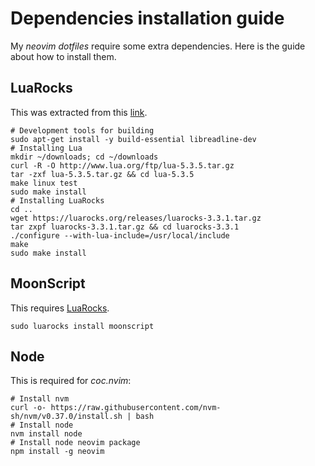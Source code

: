 # Dependencies installation guide

My *neovim* *dotfiles* require some extra dependencies. Here is the guide about how to install them.

## LuaRocks

This was extracted from this [link](https://github.com/luarocks/luarocks/wiki/Installation-instructions-for-Unix).

```shell
# Development tools for building
sudo apt-get install -y build-essential libreadline-dev
# Installing Lua
mkdir ~/downloads; cd ~/downloads
curl -R -O http://www.lua.org/ftp/lua-5.3.5.tar.gz
tar -zxf lua-5.3.5.tar.gz && cd lua-5.3.5
make linux test
sudo make install
# Installing LuaRocks
cd ..
wget https://luarocks.org/releases/luarocks-3.3.1.tar.gz
tar zxpf luarocks-3.3.1.tar.gz && cd luarocks-3.3.1
./configure --with-lua-include=/usr/local/include
make
sudo make install
```

## MoonScript

This requires [LuaRocks](#luarocks).

```shell
sudo luarocks install moonscript
```

## Node

This is required for _coc.nvim_:

```shell
# Install nvm
curl -o- https://raw.githubusercontent.com/nvm-sh/nvm/v0.37.0/install.sh | bash
# Install node
nvm install node
# Install node neovim package
npm install -g neovim
```